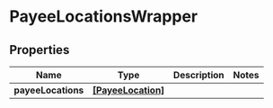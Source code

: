# PayeeLocationsWrapper

## Properties
Name | Type | Description | Notes
------------ | ------------- | ------------- | -------------
**payeeLocations** | [**[PayeeLocation]**](PayeeLocation.md) |  | 


